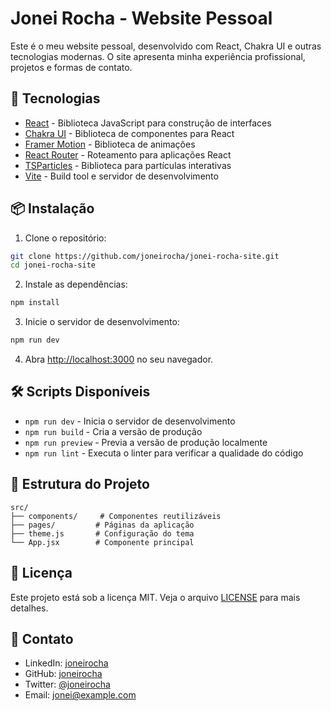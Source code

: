 # Jonei Rocha - Website Pessoal

Este é o meu website pessoal, desenvolvido com React, Chakra UI e outras tecnologias modernas. O site apresenta minha experiência profissional, projetos e formas de contato.

## 🚀 Tecnologias

- [React](https://reactjs.org/) - Biblioteca JavaScript para construção de interfaces
- [Chakra UI](https://chakra-ui.com/) - Biblioteca de componentes para React
- [Framer Motion](https://www.framer.com/motion/) - Biblioteca de animações
- [React Router](https://reactrouter.com/) - Roteamento para aplicações React
- [TSParticles](https://particles.js.org/) - Biblioteca para partículas interativas
- [Vite](https://vitejs.dev/) - Build tool e servidor de desenvolvimento

## 📦 Instalação

1. Clone o repositório:
```bash
git clone https://github.com/joneirocha/jonei-rocha-site.git
cd jonei-rocha-site
```

2. Instale as dependências:
```bash
npm install
```

3. Inicie o servidor de desenvolvimento:
```bash
npm run dev
```

4. Abra [http://localhost:3000](http://localhost:3000) no seu navegador.

## 🛠️ Scripts Disponíveis

- `npm run dev` - Inicia o servidor de desenvolvimento
- `npm run build` - Cria a versão de produção
- `npm run preview` - Previa a versão de produção localmente
- `npm run lint` - Executa o linter para verificar a qualidade do código

## 🎨 Estrutura do Projeto

```
src/
├── components/     # Componentes reutilizáveis
├── pages/         # Páginas da aplicação
├── theme.js       # Configuração do tema
└── App.jsx        # Componente principal
```

## 📝 Licença

Este projeto está sob a licença MIT. Veja o arquivo [LICENSE](LICENSE) para mais detalhes.

## 🤝 Contato

- LinkedIn: [joneirocha](https://linkedin.com/in/joneirocha)
- GitHub: [joneirocha](https://github.com/joneirocha)
- Twitter: [@joneirocha](https://twitter.com/joneirocha)
- Email: jonei@example.com
